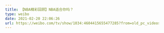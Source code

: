 ```yaml
---
title: 【NBA精彩回顾】NBA适合你吗？
type: weibo
date: 2021-02-20 22:06:26
url: https://weibo.com/tv/show/1034:4604415655477285?from=old_pc_videoshow
---
```


<!-- more -->